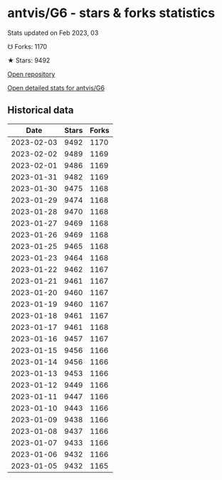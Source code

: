 # antvis/G6 - stars & forks statistics

Stats updated on Feb 2023, 03

☋ Forks: 1170

★ Stars: 9492

[Open repository](https://github.com/antvis/G6)

[Open detailed stats for antvis/G6](https://reviewgithub.com/rep/antvis/G6)

## Historical data
| Date | Stars | Forks |
|------|-------|-------|
| 2023-02-03 | 9492 | 1170 | 
| 2023-02-02 | 9489 | 1169 | 
| 2023-02-01 | 9486 | 1169 | 
| 2023-01-31 | 9482 | 1169 | 
| 2023-01-30 | 9475 | 1168 | 
| 2023-01-29 | 9474 | 1168 | 
| 2023-01-28 | 9470 | 1168 | 
| 2023-01-27 | 9469 | 1168 | 
| 2023-01-26 | 9469 | 1168 | 
| 2023-01-25 | 9465 | 1168 | 
| 2023-01-23 | 9464 | 1168 | 
| 2023-01-22 | 9462 | 1167 | 
| 2023-01-21 | 9461 | 1167 | 
| 2023-01-20 | 9460 | 1167 | 
| 2023-01-19 | 9460 | 1167 | 
| 2023-01-18 | 9461 | 1167 | 
| 2023-01-17 | 9461 | 1168 | 
| 2023-01-16 | 9457 | 1167 | 
| 2023-01-15 | 9456 | 1166 | 
| 2023-01-14 | 9456 | 1166 | 
| 2023-01-13 | 9453 | 1166 | 
| 2023-01-12 | 9449 | 1166 | 
| 2023-01-11 | 9447 | 1166 | 
| 2023-01-10 | 9443 | 1166 | 
| 2023-01-09 | 9438 | 1166 | 
| 2023-01-08 | 9437 | 1166 | 
| 2023-01-07 | 9433 | 1166 | 
| 2023-01-06 | 9432 | 1166 | 
| 2023-01-05 | 9432 | 1165 | 

